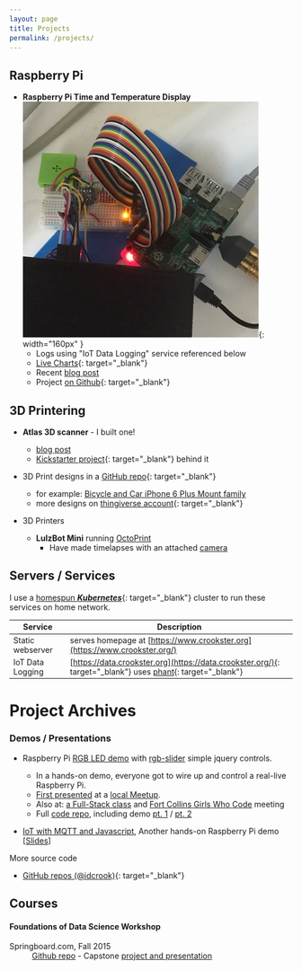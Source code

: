```yaml
---
layout: page
title: Projects
permalink: /projects/
---
```


## Raspberry Pi

- **Raspberry Pi Time and Temperature Display**
![timetemp photo >](/images/updated-timetemp-June-2018.jpeg){: width="160px" }
  - Logs using "IoT Data Logging" service referenced below
  - [Live Charts](https://github.crookster.org/timetemp/){: target="_blank"}
  - Recent [blog post](/Moving-Indoor-Weather-Logging-To-Phant/)
  - Project [on Github](https://github.com/idcrook/timetemp){: target="_blank"}

## 3D Printering

- **Atlas 3D scanner** - I built one!
  - [blog post](/Atlas3D-scanner-ftw/)
  - [Kickstarter project](https://www.kickstarter.com/projects/1545315380/atlas-3d-the-3d-scanner-you-print-and-build-yourse){: target="_blank"} behind it
- 3D Print designs in a [GitHub repo](https://github.com/idcrook/psychic-winner){: target="_blank"}
  - for example: [Bicycle and Car iPhone 6 Plus Mount family](https://github.com/idcrook/psychic-winner/blob/master/iphone_6plus_mount_family/README.md)
  - more designs on [thingiverse account](http://www.thingiverse.com/dpc/designs){: target="_blank"}

- 3D Printers
  - **LulzBot Mini** running [OctoPrint](http://octoprint.org)
    - Have made timelapses with an attached [camera](https://www.youtube.com/watch?v=2JExahTK4Vo&feature=youtu.be)

## Servers / Services


I use a [homespun **_Kubernetes_**](https://github.com/idcrook/kubernetes-homespun){: target="_blank"} cluster to run these services on home network.

| Service | Description |
| --- | --- |
| Static webserver | serves homepage at [https://www.crookster.org](https://www.crookster.org/) |
| IoT Data Logging | [https://data.crookster.org](https://data.crookster.org/){: target="_blank"} uses [phant]("https://github.com/idcrook/phant){: target="_blank"} |


# Project Archives

### Demos / Presentations

- Raspberry Pi [RGB LED demo](http://idcrook.github.io/rpi-hw-js-demo/) with [rgb-slider](https://github.com/idcrook/rgb-slider) simple jquery controls.
    - In a hands-on demo, everyone got to wire up and control a real-live Raspberry Pi.
	- [First presented](/Raspberry-Pi-and-JavaScript-Jam/) at a [local Meetup](http://www.meetup.com/NoCo-JavaScript-Meetup/events/224542835/).
    -  Also at: [a Full-Stack class](/More-RasPi-Javascript/) and [Fort Collins Girls Who Code](/Even-More-RasPi-Javascript/) meeting
	- Full [code repo](https://github.com/idcrook/rpi-hw-js-demo), including demo [pt. 1](https://github.com/idcrook/rpi-hw-js-demo/blob/gh-pages/demo_notes/demo1.md) / [pt. 2](https://github.com/idcrook/rpi-hw-js-demo/blob/gh-pages/demo_notes/demo2.md)

- [IoT with MQTT and Javascript](https://github.com/idcrook/rpi-iot-demo-2017), Another hands-on Raspberry Pi demo [[Slides](http://idcrook.github.io/rpi-iot-demo-2017/presentation.html)]

More source code

 - [GitHub repos (@idcrook)](https://github.com/idcrook?tab=repositories){: target="_blank"}


## Courses

#### Foundations of Data Science Workshop
<dl>
  <dt>Springboard.com, Fall 2015</dt>
  <dd>
    <a href="https://github.com/idcrook/SR_Foundations_DS_Fall_2015" target="_blank">Github repo</a> - Capstone <a href="https://github.com/idcrook/SR_Foundations_DS_Fall_2015/tree/master/capstone" target="_blank">project and presentation</a>
  </dd>
</dl>
